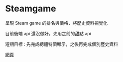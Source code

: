 # Steamgame
呈現 Steam game 的排名與價格，將歷史資料視覺化

目前後端 api 還沒做好，先用之前的甜點 api

短期目標 : 先完成總體特價顯示，之後再完成個別歷史資料

[網頁](https://steamgame.netlify.com/)
